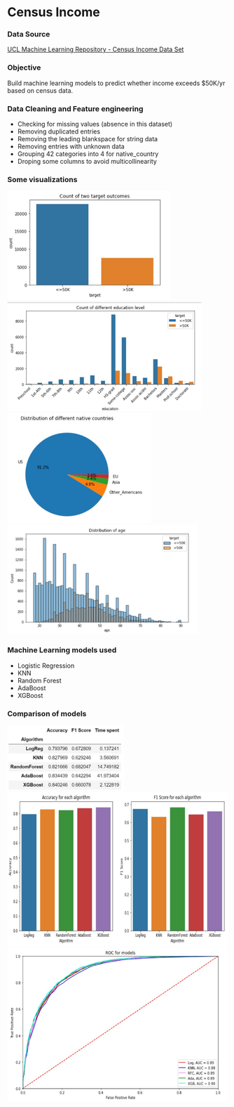 # Census Income
 
### Data Source
[UCL Machine Learning Repository - Census Income Data Set](http://archive.ics.uci.edu/ml/datasets/Census+Income)


### Objective
Build machine learning models to predict whether income exceeds $50K/yr based on census data.   


### Data Cleaning and Feature engineering
- Checking for missing values (absence in this dataset)
- Removing duplicated entries
- Removing the leading blankspace for string data
- Removing entries with unknown data
- Grouping 42 categories into 4 for native_country
- Droping some columns to avoid multicollinearity


### Some visualizations
<img src='images/target.jpg' height=250>
<img src='images/education.jpg' height=250>
<img src='images/country.jpg' height=250>
<img src='images/age.jpg' height=250>


### Machine Learning models used
- Logistic Regression
- KNN
- Random Forest
- AdaBoost
- XGBoost


### Comparison of models
<img src='images/comparison.jpg' height=150>
<img src='images/comparison2.jpg' height=350>
<img src='images/ROC.jpg' height=350>
